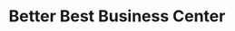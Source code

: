 ---
title: "Better Best Business Center"
url: /gbarnga/better-best-business-center/
shop: Lebensmittel
---